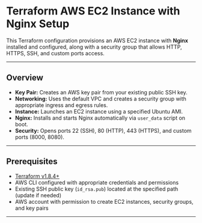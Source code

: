 # Terraform AWS EC2 Instance with Nginx Setup

This Terraform configuration provisions an AWS EC2 instance with **Nginx** installed and configured, along with a security group that allows HTTP, HTTPS, SSH, and custom ports access.

---

## Overview

- **Key Pair:** Creates an AWS key pair from your existing public SSH key.
- **Networking:** Uses the default VPC and creates a security group with appropriate ingress and egress rules.
- **Instance:** Launches an EC2 instance using a specified Ubuntu AMI.
- **Nginx:** Installs and starts Nginx automatically via `user_data` script on boot.
- **Security:** Opens ports 22 (SSH), 80 (HTTP), 443 (HTTPS), and custom ports (8000, 8080).

---

## Prerequisites

- [Terraform v1.8.4+](https://www.terraform.io/downloads.html)
- AWS CLI configured with appropriate credentials and permissions
- Existing SSH public key (`id_rsa.pub`) located at the specified path (update if needed)
- AWS account with permission to create EC2 instances, security groups, and key pairs

---
